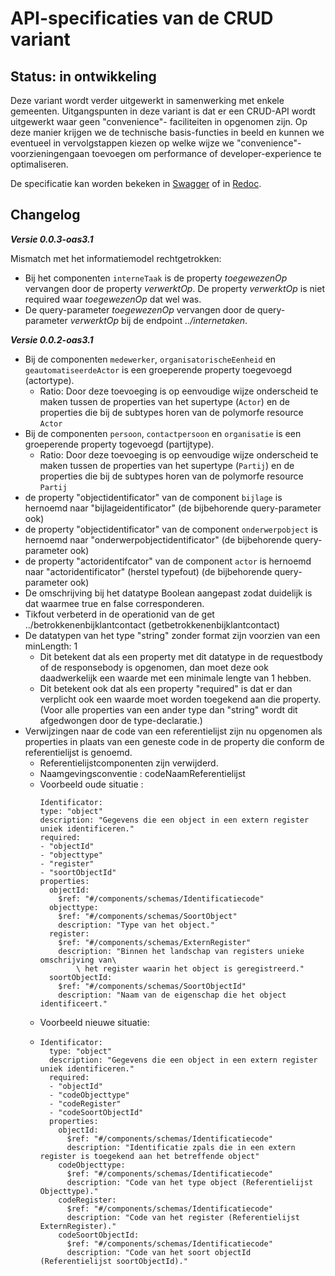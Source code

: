# API-specificaties van de CRUD variant

## Status: in ontwikkeling

Deze variant wordt verder uitgewerkt in samenwerking met enkele gemeenten. 
Uitgangspunten in deze variant is dat er een CRUD-API wordt uitgewerkt waar geen "convenience"- faciliteiten in opgenomen zijn.
Op deze manier krijgen we de technische basis-functies in beeld en kunnen we eventueel in vervolgstappen kiezen op welke wijze we "convenience"-voorzieningengaan toevoegen om performance of developer-experience te optimaliseren. 

De specificatie kan worden bekeken in [Swagger](./swagger-ui.md) of in [Redoc](./redoc.md).

## Changelog

***Versie 0.0.3-oas3.1***

  Mismatch met het informatiemodel rechtgetrokken: 
  - Bij het componenten `interneTaak` is de property *toegewezenOp* vervangen door de property *verwerktOp*. De property *verwerktOp*  is niet required waar *toegewezenOp* dat wel was.
  - De query-parameter *toegewezenOp* vervangen door de query-parameter *verwerktOp* bij de endpoint *../internetaken*. 

***Versie 0.0.2-oas3.1***

  - Bij de componenten `medewerker`, `organisatorischeEenheid` en `geautomatiseerdeActor` is een groeperende property toegevoegd (actortype).
    - Ratio: Door deze toevoeging is op eenvoudige wijze onderscheid te maken tussen de properties van het supertype (`Actor`) en de properties die bij de subtypes horen van de polymorfe resource `Actor`
  - Bij de componenten `persoon`, `contactpersoon` en `organisatie` is een groeperende property togevoegd (partijtype).
    - Ratio: Door deze toevoeging is op eenvoudige wijze onderscheid te maken tussen de properties van het supertype (`Partij`) en de properties die bij de subtypes horen van de polymorfe resource `Partij`
  - de property "objectidentificator" van de component `bijlage` is hernoemd naar "bijlageidentificator" (de bijbehorende query-parameter ook)
  - de property "objectidentificator" van de component `onderwerpobject` is hernoemd naar "onderwerpobjectidentificator" (de bijbehorende query-parameter ook)
  - de property "actoridentifcator" van de component `actor` is hernoemd naar "actoridentificator" (herstel typefout) (de bijbehorende query-parameter ook)
  - De omschrijving bij het datatype Boolean aangepast zodat duidelijk is dat waarmee true en false corresponderen.
  - Tikfout verbeterd in de operationid van de get ../betrokkenenbijklantcontact (getbetrokkenenbijklantcontact)
  - De datatypen van het type "string" zonder format zijn voorzien van een minLength: 1
    - Dit betekent dat als een property met dit datatype in de requestbody of de responsebody is opgenomen, dan moet deze ook daadwerkelijk een waarde met een minimale lengte van 1 hebben.
    - Dit betekent ook dat als een property "required" is dat er dan verplicht ook een waarde moet worden toegekend aan die property. (Voor alle properties van een ander type dan "string" wordt dit afgedwongen door de type-declaratie.)
  - Verwijzingen naar de code van een referentielijst zijn nu opgenomen als properties in plaats van een geneste code in de property die conform de referentielijst is genoemd.
    - Referentielijstcomponenten zijn verwijderd.
    - Naamgevingsconventie :  codeNaamReferentielijst
    - Voorbeeld oude situatie :
      ```
      Identificator:
      type: "object"
      description: "Gegevens die een object in een extern register uniek identificeren."
      required:
      - "objectId"
      - "objecttype"
      - "register"
      - "soortObjectId"
      properties:
        objectId:
          $ref: "#/components/schemas/Identificatiecode"
        objecttype:
          $ref: "#/components/schemas/SoortObject"
          description: "Type van het object."
        register:
          $ref: "#/components/schemas/ExternRegister"
          description: "Binnen het landschap van registers unieke omschrijving van\
              \ het register waarin het object is geregistreerd."
        soortObjectId:
          $ref: "#/components/schemas/SoortObjectId"
          description: "Naam van de eigenschap die het object identificeert."
        ```
    - Voorbeeld nieuwe situatie:
    - ```
      Identificator:
        type: "object"
        description: "Gegevens die een object in een extern register uniek identificeren."
        required:
        - "objectId"
        - "codeObjecttype"
        - "codeRegister"
        - "codeSoortObjectId"
        properties:
          objectId:
            $ref: "#/components/schemas/Identificatiecode"
            description: "Identificatie zpals die in een extern register is toegekend aan het betreffende object"
          codeObjecttype:
            $ref: "#/components/schemas/Identificatiecode"
            description: "Code van het type object (Referentielijst Objecttype)."
          codeRegister:
            $ref: "#/components/schemas/Identificatiecode"
            description: "Code van het register (Referentielijst ExternRegister)."
          codeSoortObjectId:
            $ref: "#/components/schemas/Identificatiecode"
            description: "Code van het soort objectId (Referentielijst soortObjectId)."
        ```
        
